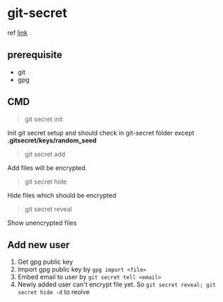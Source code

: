 # git-secret

ref [link](https://git-secret.io/)

## prerequisite

- git
- gpg

## CMD

> git secret init

Init git secret setup and should check in git-secret folder except **.gitsecret/keys/random_seed**

> git secret add

Add files will be encrypted.

> git secret hide

Hide files which should be encrypted

> git secret reveal

Show unencrypted files

## Add new user

1. Get gpg public key
2. Import gpg public key by `gpg import <file>`
3. Embed email to user by `git secret tell <email>`
4. Newly added user can't encrypt file yet. So `git secret reveal; git secret hide -d` to reolve
